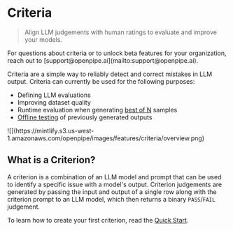 # Criteria

> Align LLM judgements with human ratings to evaluate and improve your models.

<Info>
  For questions about criteria or to unlock beta features for your organization, reach out to
  [support@openpipe.ai](mailto:support@openpipe.ai).
</Info>

Criteria are a simple way to reliably detect and correct mistakes in LLM output. Criteria can currently be used for the following purposes:

* Defining LLM evaluations
* Improving dataset quality
* Runtime evaluation when generating [best of N](/features/criteria/api#runtime-evaluation) samples
* [Offline testing](/features/criteria/api#offline-testing) of previously generated outputs

<Frame>![](https://mintlify.s3.us-west-1.amazonaws.com/openpipe/images/features/criteria/overview.png)</Frame>

## What is a Criterion?

A criterion is a combination of an LLM model and prompt that can be used to identify a specific issue with a model's output. Criterion judgements are generated
by passing the input and output of a single row along with the criterion prompt to an LLM model, which then returns a binary `PASS`/`FAIL` judgement.

To learn how to create your first criterion, read the [Quick Start](/features/criteria/quick-start).
